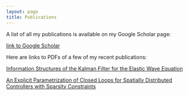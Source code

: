 ```yaml
---
layout: page
title: Publications
---
```


A list of all my publications is available on my Google Scholar page:

[link to Google Scholar](https://scholar.google.com/citations?user=WzacMi8AAAAJ&hl=en&authuser=1)


Here are links to PDFs of a few of my recent publications: 

[Information Structures of the Kalman Filter for the Elastic Wave Equation](https://laurentlessard.com/public/necsys22_pdekf.pdf)

[An Explicit Parametrization of Closed Loops for Spatially Distributed Controllers with Sparsity Constraints](https://arxiv.org/pdf/2012.04792.pdf)